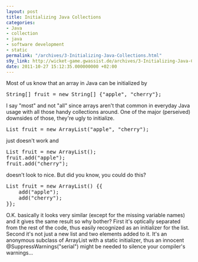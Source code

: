 ```yaml
---
layout: post
title: Initializing Java Collections
categories:
- Java
- collection
- java
- software development
- static
permalink: "/archives/3-Initializing-Java-Collections.html"
s9y_link: http://wicket-game.gwassist.de/archives/3-Initializing-Java-Collections.html
date: 2011-10-27 15:12:35.000000000 +02:00
---
```

<p>Most of us know that an array in Java can be initialized by</p> 
<pre>String[] fruit = new String[] {"apple", "cherry"};</pre> 
<p>I say &quot;most&quot; and not &quot;all&quot; since arrays aren't that common in everyday Java usage with all those handy collections around. One of the major (perseived) downsides of those, they're ugly to initialize.</p> 
<pre>List fruit = new ArrayList("apple", "cherry");</pre> 
<p>just doesn't work and</p> 
<pre>List fruit = new ArrayList();
fruit.add("apple");
fruit.add("cherry");</pre> 
<p>doesn't look to nice. But did you know, you could do this?</p> 
<pre>List fruit = new ArrayList() {{
    add("apple");
    add("cherry");
}};</pre> 
<p>O.K. basically it looks very similar (except for the missing variable names) and it gives the same result so why bother? First it's optically separated from the rest of the code, thus easily recognized as an initializer for the list. Second it's not just a new list and two elements added to it. It's an anonymous subclass of ArrayList with a static initializer, thus an innocent @SuppressWarnings(&quot;serial&quot;) might be needed to silence your compiler's warnings...</p>
